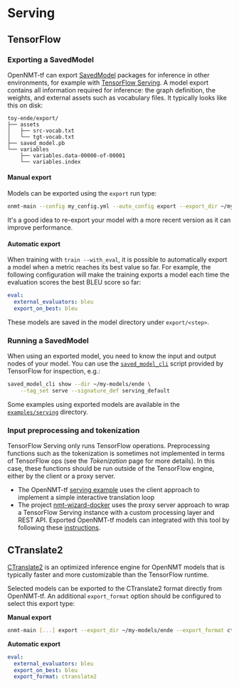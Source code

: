# Serving

## TensorFlow

### Exporting a SavedModel

OpenNMT-tf can export [SavedModel](https://www.tensorflow.org/guide/saved_model) packages for inference in other environments, for example with [TensorFlow Serving](https://www.tensorflow.org/serving/). A model export contains all information required for inference: the graph definition, the weights, and external assets such as vocabulary files. It typically looks like this on disk:

```text
toy-ende/export/
├── assets
│   ├── src-vocab.txt
│   └── tgt-vocab.txt
├── saved_model.pb
└── variables
    ├── variables.data-00000-of-00001
    └── variables.index
```

#### Manual export

Models can be exported using the `export` run type:

```bash
onmt-main --config my_config.yml --auto_config export --export_dir ~/my-models/ende
```

It's a good idea to re-export your model with a more recent version as it can improve performance.

#### Automatic export

When training with `train --with_eval`, it is possible to automatically export a model when a metric reaches its best value so far. For example, the following configuration will make the training exports a model each time the evaluation scores the best BLEU score so far:

```yaml
eval:
  external_evaluators: bleu
  export_on_best: bleu
```

These models are saved in the model directory under `export/<step>`.

### Running a SavedModel

When using an exported model, you need to know the input and output nodes of your model. You can use the [`saved_model_cli`](https://www.tensorflow.org/programmers_guide/saved_model#cli_to_inspect_and_execute_savedmodel) script provided by TensorFlow for inspection, e.g.:

```bash
saved_model_cli show --dir ~/my-models/ende \
    --tag_set serve --signature_def serving_default
```

Some examples using exported models are available in the [`examples/serving`](https://github.com/OpenNMT/OpenNMT-tf/tree/master/examples/serving) directory.

### Input preprocessing and tokenization

TensorFlow Serving only runs TensorFlow operations. Preprocessing functions such as the tokenization is sometimes not implemented in terms of TensorFlow ops (see the *Tokenization* page for more details). In this case, these functions should be run outside of the TensorFlow engine, either by the client or a proxy server.

* The OpenNMT-tf [serving example](https://github.com/OpenNMT/OpenNMT-tf/tree/master/examples/serving) uses the client approach to implement a simple interactive translation loop
* The project [nmt-wizard-docker](https://github.com/OpenNMT/nmt-wizard-docker) uses the proxy server approach to wrap a TensorFlow Serving instance with a custom processing layer and REST API. Exported OpenNMT-tf models can integrated with this tool by following these [instructions](https://github.com/OpenNMT/nmt-wizard-docker/issues/46#issuecomment-456795844).

## CTranslate2

[CTranslate2](https://github.com/OpenNMT/CTranslate2) is an optimized inference engine for OpenNMT models that is typically faster and more customizable than the TensorFlow runtime.

Selected models can be exported to the CTranslate2 format directly from OpenNMT-tf. An additional `export_format` option should be configured to select this export type:

**Manual export**

```bash
onmt-main [...] export --export_dir ~/my-models/ende --export_format ctranslate2
```

**Automatic export**

```yaml
eval:
  external_evaluators: bleu
  export_on_best: bleu
  export_format: ctranslate2
```
